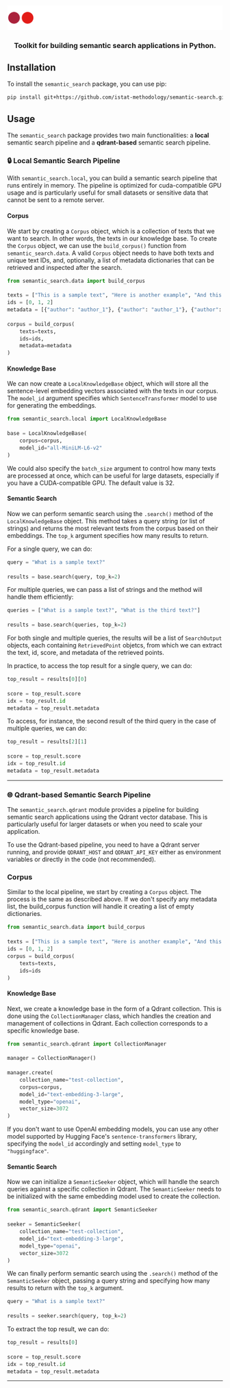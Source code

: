 <div align="center">
    <img src="resources/semanticsearch-logo.svg" alt="Semantic Search Logo">
</div>

<div align="center">
    <h3 align="center">
        Toolkit for building semantic search applications in Python.
    <h3>
</div>

## Installation
To install the `semantic_search` package, you can use pip:

```bash
pip install git+https://github.com/istat-methodology/semantic-search.git
```

## Usage
The `semantic_search` package provides two main functionalities: a **local** semantic search pipeline and a **qdrant-based** semantic search pipeline.

### 🔒 Local Semantic Search Pipeline
With `semantic_search.local`, you can build a semantic search pipeline that runs entirely in memory. The pipeline is optimized for cuda-compatible GPU usage and is particularly useful for small datasets or sensitive data that cannot be sent to a remote server.

#### Corpus
We start by creating a `Corpus` object, which is a collection of texts that we want to search. In other words, the texts in our knowledge base. To create the `Corpus` object, we can use the `build_corpus()` function from `semantic_search.data`. A valid `Corpus` object needs to have both texts and unique text IDs, and, optionally, a list of metadata dictionaries that can be retrieved and inspected after the search.

```python
from semantic_search.data import build_corpus

texts = ["This is a sample text", "Here is another example", "And this is a third one"]
ids = [0, 1, 2]
metadata = [{"author": "author_1"}, {"author": "author_1"}, {"author": "author_2"}]

corpus = build_corpus(
    texts=texts,
    ids=ids,
    metadata=metadata
)
```

#### Knowledge Base
We can now create a `LocalKnowledgeBase` object, which will store all the sentence-level embedding vectors associated with the texts in our corpus. The `model_id` argument specifies which `SentenceTransformer` model to use for generating the embeddings.

```python
from semantic_search.local import LocalKnowledgeBase

base = LocalKnowledgeBase(
    corpus=corpus,
    model_id="all-MiniLM-L6-v2"
)
```
We could also specify the `batch_size` argument to control how many texts are processed at once, which can be useful for large datasets, especially if you have a CUDA-compatible GPU. The default value is 32.

#### Semantic Search
Now we can perform semantic search using the `.search()` method of the `LocalKnowledgeBase` object. This method takes a query string (or list of strings) and returns the most relevant texts from the corpus based on their embeddings. The `top_k` argument specifies how many results to return.

For a single query, we can do:
```python
query = "What is a sample text?"

results = base.search(query, top_k=2)
```

For multiple queries, we can pass a list of strings and the method will handle them efficiently:
```python
queries = ["What is a sample text?", "What is the third text?"]

results = base.search(queries, top_k=2)
```

For both single and multiple queries, the results will be a list of `SearchOutput` objects, each containing `RetrievedPoint` objetcs, from which we can extract the text, id, score, and metadata of the retrieved points.

In practice, to access the top result for a single query, we can do:

```python
top_result = results[0][0]

score = top_result.score
idx = top_result.id
metadata = top_result.metadata
```

To access, for instance, the second result of the third query in the case of multiple queries, we can do:

```python
top_result = results[2][1]

score = top_result.score
idx = top_result.id
metadata = top_result.metadata
```

---

### 🌐 Qdrant-based Semantic Search Pipeline
The `semantic_search.qdrant` module provides a pipeline for building semantic search applications using the Qdrant vector database. This is particularly useful for larger datasets or when you need to scale your application.

To use the Qdrant-based pipeline, you need to have a Qdrant server running, and provide `QDRANT_HOST` and `QDRANT_API_KEY` either as environment variables or directly in the code (not recommended).

### Corpus
Similar to the local pipeline, we start by creating a `Corpus` object. The process is the same as described above. If we don't specify any metadata list, the build_corpus function will handle it creating a list of empty dictionaries.

```python
from semantic_search.data import build_corpus

texts = ["This is a sample text", "Here is another example", "And this is a third one"]
ids = [0, 1, 2]
corpus = build_corpus(
    texts=texts,
    ids=ids
)
```

#### Knowledge Base
Next, we create a knowledge base in the form of a Qdrant collection. This is done using the `CollectionManager` class, which handles the creation and management of collections in Qdrant. Each collection corresponds to a specific knowledge base.

```python
from semantic_search.qdrant import CollectionManager

manager = CollectionManager()

manager.create(
    collection_name="test-collection",
    corpus=corpus,
    model_id="text-embedding-3-large",
    model_type="openai",
    vector_size=3072
)
```

If you don't want to use OpenAI embedding models, you can use any other model supported by Hugging Face's `sentence-transformers` library, specifying the `model_id` accordingly and setting `model_type` to `"huggingface"`.

#### Semantic Search
Now we can initialize a `SemanticSeeker` object, which will handle the search queries against a specific collection in Qdrant. The `SemanticSeeker` needs to be initialized with the same embedding model used to create the collection.

```python
from semantic_search.qdrant import SemanticSeeker

seeker = SemanticSeeker(
    collection_name="test-collection",
    model_id="text-embedding-3-large",
    model_type="openai",
    vector_size=3072
)
```

We can finally perform semantic search using the `.search()` method of the `SemanticSeeker` object, passing a query string and specifying how many results to return with the `top_k` argument.

```python
query = "What is a sample text?"

results = seeker.search(query, top_k=2)
```

To extract the top result, we can do:

```python
top_result = results[0]

score = top_result.score
idx = top_result.id
metadata = top_result.metadata
```

---
